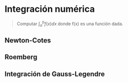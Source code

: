 # Integración numérica

> Computar $\int_a^b f(x) dx$ donde f(x) es una función dada.


## Newton-Cotes


## Roemberg

## Integración de Gauss-Legendre
